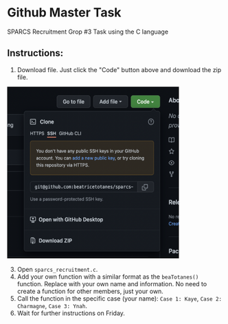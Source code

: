 # Github Master Task

SPARCS Recruitment Grop #3 Task using the C language

## Instructions:
1. Download file. Just click the "Code" button above and download the zip file.
<img src = "/downloadFile.png" width="400" height="400">

3. Open ```sparcs_recruitment.c```.
4. Add your own function with a similar format as the ```beaTotanes()``` function. Replace with your own name and information. No need to create a function for other members, just your own.
5. Call the function in the specific case (your name):
    ```Case 1: Kaye```,
    ```Case 2: Charmagne```,
    ```Case 3: Ynah```.
4. Wait for further instructions on Friday. 
